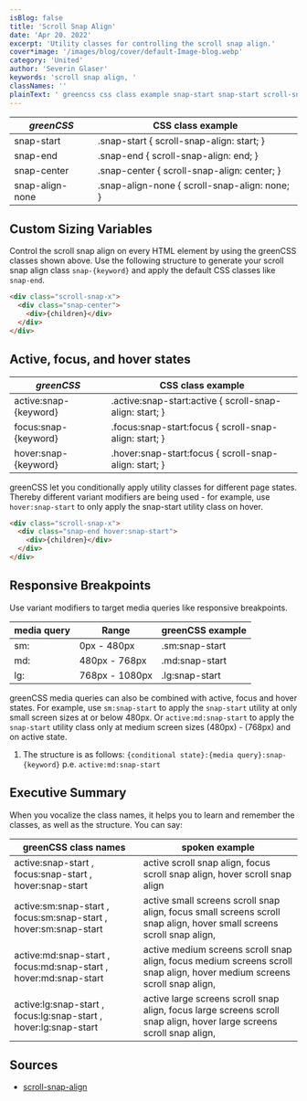 ```yaml
---
isBlog: false
title: 'Scroll Snap Align'
date: 'Apr 20. 2022'
excerpt: 'Utility classes for controlling the scroll snap align.'
cover*image: '/images/blog/cover/default-Image-blog.webp'
category: 'United'
author: 'Severin Glaser'
keywords: 'scroll snap align, '
classNames: ''
plainText: ' greencss css class example snap-start snap-start scroll-snap-align: start; snap-end snap-end scroll-snap-align: end; snap-center snap-center scroll-snap-align: center; snap-align-none snap-align-none scroll-snap-align: none; custom sizing variables control the scroll snap align on every html element by using the greencss classes shown above use the following structure to generate your scroll snap align class `snap keyword ` and apply the default css classes like `snap-end`  active focus and hover states greencss css class example active:snap keyword active :snap-start:active scroll-snap-align: start; focus:snap keyword focus :snap-start:focus scroll-snap-align: start; hover:snap keyword hover :snap-start:focus scroll-snap-align: start; greencss let you conditionally apply utility classes for different page states thereby different variant modifiers are being used for example use `hover:snap-start` to only apply the snap-start utility class on hover  responsive breakpoints use variant modifiers to target media queries like responsive breakpoints media query range greencss example sm: 0px 480px sm:snap-start md: 480px 768px md:snap-start lg: 768px 1080px lg:snap-start greencss media queries can also be combined with active focus and hover states for example use `sm:snap-start` to apply the `snap-start` utility at only small screen sizes at or below 480px or `active:md:snap-start` to apply the `snap-start` utility class only at medium screen sizes 480px 768px and on active state 1 the structure is as follows: ` conditional state : media query :snap keyword ` p e `active:md:snap-start` executive summary when you vocalize the class names it helps you to learn and remember the classes as well as the structure you can say: greencss class names spoken example active:snap-start focus:snap-start hover:snap-start active scroll snap align focus scroll snap align hover scroll snap align active:sm:snap-start focus:sm:snap-start hover:sm:snap-start active small screens scroll snap align focus small screens scroll snap align hover small screens scroll snap align active:md:snap-start focus:md:snap-start hover:md:snap-start active medium screens scroll snap align focus medium screens scroll snap align hover medium screens scroll snap align active:lg:snap-start focus:lg:snap-start hover:lg:snap-start active large screens scroll snap align focus large screens scroll snap align hover large screens scroll snap align sources scroll-snap-align https: developer mozilla org en-us docs web css scroll-snap-align '
---
```


| _greenCSS_      | CSS class example                             |
| --------------- | --------------------------------------------- |
| snap-start      | .snap-start { scroll-snap-align: start; }     |
| snap-end        | .snap-end { scroll-snap-align: end; }         |
| snap-center     | .snap-center { scroll-snap-align: center; }   |
| snap-align-none | .snap-align-none { scroll-snap-align: none; } |

## Custom Sizing Variables

Control the scroll snap align on every HTML element by using the greenCSS classes shown above. Use the following structure to generate your scroll snap align class `snap-{keyword}` and apply the default CSS classes like `snap-end`.

```html
<div class="scroll-snap-x">
  <div class="snap-center">
    <div>{children}</div>
  </div>
</div>
```

## Active, focus, and hover states

| _greenCSS_            | CSS class example                                        |
| --------------------- | -------------------------------------------------------- |
| active:snap-{keyword} | .active\:snap-start:active { scroll-snap-align: start; } |
| focus:snap-{keyword}  | .focus\:snap-start:focus { scroll-snap-align: start; }   |
| hover:snap-{keyword}  | .hover\:snap-start:focus { scroll-snap-align: start; }   |

greenCSS let you conditionally apply utility classes for different page states. Thereby different variant modifiers are being used - for example, use `hover:snap-start` to only apply the snap-start utility class on hover.

```html
<div class="scroll-snap-x">
  <div class="snap-end hover:snap-start">
    <div>{children}</div>
  </div>
</div>
```

## Responsive Breakpoints

Use variant modifiers to target media queries like responsive breakpoints.

| media query | Range          | greenCSS example |
| ----------- | -------------- | ---------------- |
| sm:         | 0px - 480px    | .sm:snap-start   |
| md:         | 480px - 768px  | .md:snap-start   |
| lg:         | 768px - 1080px | .lg:snap-start   |

greenCSS media queries can also be combined with active, focus and hover states. For example, use `sm:snap-start` to apply the `snap-start` utility at only small screen sizes at or below 480px. Or `active:md:snap-start` to apply the `snap-start` utility class only at medium screen sizes (480px) - (768px) and on active state.

1. The structure is as follows: `{conditional state}:{media query}:snap-{keyword}` p.e. `active:md:snap-start`

## Executive Summary

When you vocalize the class names, it helps you to learn and remember the classes, as well as the structure. You can say:

| greenCSS class names                                             | spoken example                                                                                                           |
| ---------------------------------------------------------------- | ------------------------------------------------------------------------------------------------------------------------ |
| active:snap-start , focus:snap-start , hover:snap-start          | active scroll snap align, focus scroll snap align, hover scroll snap align                                               |
| active:sm:snap-start , focus:sm:snap-start , hover:sm:snap-start | active small screens scroll snap align, focus small screens scroll snap align, hover small screens scroll snap align,    |
| active:md:snap-start , focus:md:snap-start , hover:md:snap-start | active medium screens scroll snap align, focus medium screens scroll snap align, hover medium screens scroll snap align, |
| active:lg:snap-start , focus:lg:snap-start , hover:lg:snap-start | active large screens scroll snap align, focus large screens scroll snap align, hover large screens scroll snap align,    |

## Sources

- [scroll-snap-align](https://developer.mozilla.org/en-US/docs/Web/CSS/scroll-snap-align)
